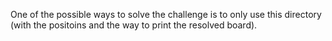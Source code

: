 One of the possible ways to solve the challenge is to only use this directory (with the positoins and the way to print the resolved board).
